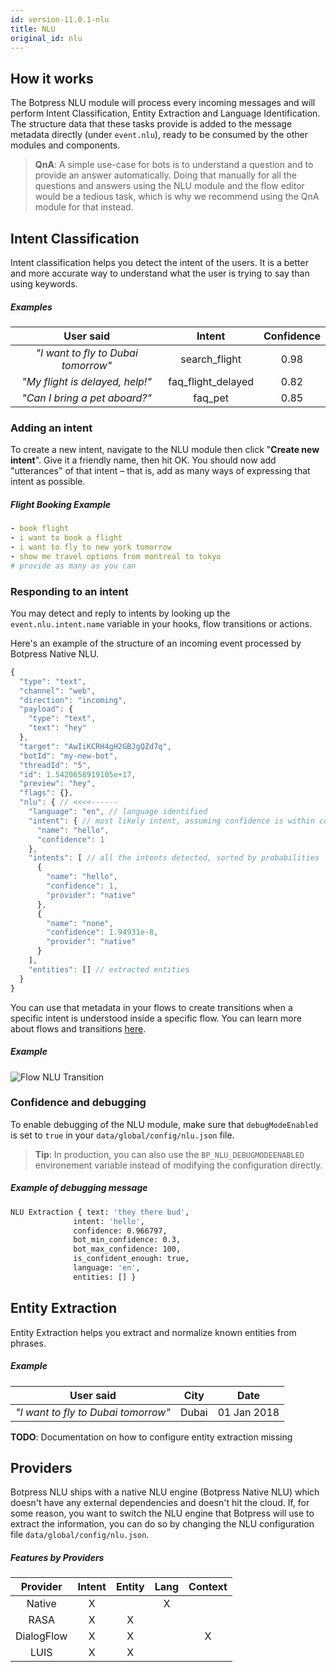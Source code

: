 ```yaml
---
id: version-11.0.1-nlu
title: NLU
original_id: nlu
---
```


## How it works

The Botpress NLU module will process every incoming messages and will perform Intent Classification, Entity Extraction and Language Identification. The structure data that these tasks provide is added to the message metadata directly (under `event.nlu`), ready to be consumed by the other modules and components.

> **QnA**: A simple use-case for bots is to understand a question and to provide an answer automatically. Doing that manually for all the questions and answers using the NLU module and the flow editor would be a tedious task, which is why we recommend using the QnA module for that instead.

## Intent Classification

Intent classification helps you detect the intent of the users. It is a better and more accurate way to understand what the user is trying to say than using keywords.

##### Examples

|              User said              |       Intent       | Confidence |
| :---------------------------------: | :----------------: | :--------: |
| _"I want to fly to Dubai tomorrow"_ |   search_flight    |    0.98    |
|   _"My flight is delayed, help!"_   | faq_flight_delayed |    0.82    |
|    _"Can I bring a pet aboard?"_    |      faq_pet       |    0.85    |

### Adding an intent

To create a new intent, navigate to the NLU module then click "**Create new intent**". Give it a friendly name, then hit OK. You should now add "utterances" of that intent – that is, add as many ways of expressing that intent as possible.

##### Flight Booking Example

```yaml
- book flight
- i want to book a flight
- i want to fly to new york tomorrow
- show me travel options from montreal to tokyo
# provide as many as you can
```

### Responding to an intent

You may detect and reply to intents by looking up the `event.nlu.intent.name` variable in your hooks, flow transitions or actions.

Here's an example of the structure of an incoming event processed by Botpress Native NLU.

```js
{
  "type": "text",
  "channel": "web",
  "direction": "incoming",
  "payload": {
    "type": "text",
    "text": "hey"
  },
  "target": "AwIiKCRH4gH2GBJgQZd7q",
  "botId": "my-new-bot",
  "threadId": "5",
  "id": 1.5420658919105e+17,
  "preview": "hey",
  "flags": {},
  "nlu": { // <<<<------
    "language": "en", // language identified
    "intent": { // most likely intent, assuming confidence is within config treshold
      "name": "hello",
      "confidence": 1
    },
    "intents": [ // all the intents detected, sorted by probabilities
      {
        "name": "hello",
        "confidence": 1,
        "provider": "native"
      },
      {
        "name": "none",
        "confidence": 1.94931e-8,
        "provider": "native"
      }
    ],
    "entities": [] // extracted entities
  }
}
```

You can use that metadata in your flows to create transitions when a specific intent is understood inside a specific flow. You can learn more about flows and transitions [here](/docs/build/dialogs).

##### Example

![Flow NLU Transition](assets/flow-nlu-transition.jpg)

### Confidence and debugging

To enable debugging of the NLU module, make sure that `debugModeEnabled` is set to `true` in your `data/global/config/nlu.json` file.

> **Tip**: In production, you can also use the `BP_NLU_DEBUGMODEENABLED` environement variable instead of modifying the configuration directly.

##### Example of debugging message

```sh
NLU Extraction { text: 'they there bud',
              intent: 'hello',
              confidence: 0.966797,
              bot_min_confidence: 0.3,
              bot_max_confidence: 100,
              is_confident_enough: true,
              language: 'en',
              entities: [] }
```

## Entity Extraction

Entity Extraction helps you extract and normalize known entities from phrases.

##### Example

|              User said              | City  |    Date     |
| :---------------------------------: | :---: | :---------: |
| _"I want to fly to Dubai tomorrow"_ | Dubai | 01 Jan 2018 |

**TODO**: Documentation on how to configure entity extraction missing

## Providers

Botpress NLU ships with a native NLU engine (Botpress Native NLU) which doesn't have any external dependencies and doesn't hit the cloud. If, for some reason, you want to switch the NLU engine that Botpress will use to extract the information, you can do so by changing the NLU configuration file `data/global/config/nlu.json`.

##### Features by Providers

|  Provider  | Intent | Entity | Lang | Context |
| :--------: | :----: | :----: | :--: | :-----: |
|   Native   |   X    |        |  X   |         |
|    RASA    |   X    |   X    |      |         |
| DialogFlow |   X    |   X    |      |    X    |
|    LUIS    |   X    |   X    |      |         |
